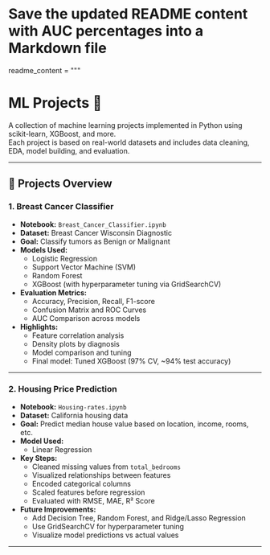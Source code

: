 # Save the updated README content with AUC percentages into a Markdown file

readme_content = """
# ML Projects 🚀

A collection of machine learning projects implemented in Python using scikit-learn, XGBoost, and more.  
Each project is based on real-world datasets and includes data cleaning, EDA, model building, and evaluation.

---

## 📂 Projects Overview

### 1. Breast Cancer Classifier
- **Notebook:** `Breast_Cancer_Classifier.ipynb`
- **Dataset:** Breast Cancer Wisconsin Diagnostic
- **Goal:** Classify tumors as Benign or Malignant
- **Models Used:**
  - Logistic Regression
  - Support Vector Machine (SVM)
  - Random Forest
  - XGBoost (with hyperparameter tuning via GridSearchCV)
- **Evaluation Metrics:**
  - Accuracy, Precision, Recall, F1-score
  - Confusion Matrix and ROC Curves
  - AUC Comparison across models
- **Highlights:**
  - Feature correlation analysis
  - Density plots by diagnosis
  - Model comparison and tuning
  - Final model: Tuned XGBoost (97% CV, ~94% test accuracy)

---

### 2. Housing Price Prediction
- **Notebook:** `Housing-rates.ipynb`
- **Dataset:** California housing data
- **Goal:** Predict median house value based on location, income, rooms, etc.
- **Model Used:**
  - Linear Regression
- **Key Steps:**
  - Cleaned missing values from `total_bedrooms`
  - Visualized relationships between features
  - Encoded categorical columns
  - Scaled features before regression
  - Evaluated with RMSE, MAE, R² Score
- **Future Improvements:**
  - Add Decision Tree, Random Forest, and Ridge/Lasso Regression
  - Use GridSearchCV for hyperparameter tuning
  - Visualize model predictions vs actual values

---
